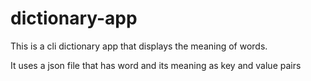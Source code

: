# dictionary-app
This is a cli dictionary app that displays the meaning of words.

It uses a json file that has word and its meaning as key and value pairs
